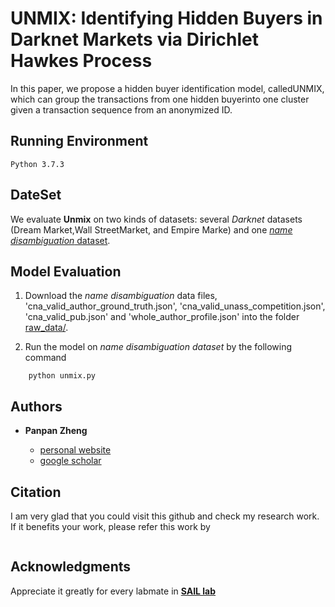# UNMIX: Identifying Hidden Buyers in Darknet Markets via Dirichlet Hawkes Process
In this paper, we propose a hidden buyer identification model, calledUNMIX, which can group the transactions from one hidden buyerinto one cluster given a transaction sequence from an anonymized ID.


## Running Environment

```
Python 3.7.3
```

## DateSet

We evaluate **Unmix** on two kinds of datasets: several *Darknet* datasets (Dream  Market,Wall  StreetMarket, and Empire Marke) and one [*name disambiguation* dataset](https://www.aminer.cn/billboard/whoiswho).

## Model Evaluation

1. Download the *name disambiguation* data files, 'cna_valid_author_ground_truth.json', 'cna_valid_unass_competition.json', 'cna_valid_pub.json' and 'whole_author_profile.json' into the folder [raw_data/](https://github.com/PanpanZheng/UNMIX/tree/master/dblp/raw_data).

2. Run the model on *name disambiguation dataset* by the following command

```
    python unmix.py
```

## Authors

* **Panpan Zheng** 

    - [personal website](https://sites.uark.edu/pzheng/)
    - [google scholar](https://scholar.google.com/citations?user=f2OLKMYAAAAJ&hl=en)

## Citation

I am very glad that you could visit this github and check my research work. If it benefits your work, please refer this work by
```
```

## Acknowledgments

Appreciate it greatly for every labmate in [**SAIL lab**](https://sail.uark.edu/)
